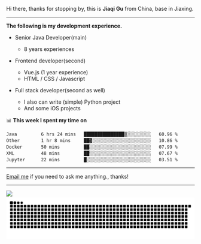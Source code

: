 Hi there, thanks for stopping by, this is **Jiaqi Gu** from China, base in Jiaxing.

---

**The following is my development experience.**

- Senior Java Developer(main)
  - 8 years experiences

- Frontend developer(second)
  - Vue.js (1 year experience)
  - HTML / CSS / Javascript
  
- Full stack developer(second as well)
  - I also can write (simple) Python project
  - And some iOS projects

📊 **This week I spent my time on**
<!--START_SECTION:waka-->

```txt
Java         6 hrs 24 mins   ███████████████▒░░░░░░░░░   60.96 %
Other        1 hr 8 mins     ██▓░░░░░░░░░░░░░░░░░░░░░░   10.86 %
Docker       50 mins         ██░░░░░░░░░░░░░░░░░░░░░░░   07.99 %
XML          48 mins         ██░░░░░░░░░░░░░░░░░░░░░░░   07.67 %
Jupyter      22 mins         █░░░░░░░░░░░░░░░░░░░░░░░░   03.51 %
```

<!--END_SECTION:waka-->

---

[Email me](mailto:htk2klwgr@mozmail.com?subject=Hiring_from_GitHub) if you need to ask me anything., thanks!

---

![]( https://visitor-badge.glitch.me/badge?page_id=githubgujiaqi)
![]( https://github.com/droid-Q/droid-Q/raw/output/github-contribution-grid-snake.svg#gh-dark-mode-only)
